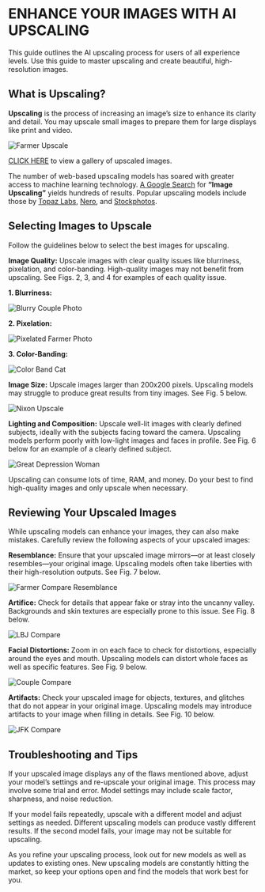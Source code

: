 # ENHANCE YOUR IMAGES WITH AI UPSCALING

This guide outlines the AI upscaling process for users of all experience levels. Use this guide to master upscaling and create beautiful, high-resolution images.

## What is Upscaling?

**Upscaling** is the process of increasing an image’s size to enhance its clarity and detail. You may upscale small images to prepare them for large displays like print and video.

![Farmer Upscale](upscale-photos/Farmer%20Compare.png)

[CLICK HERE](https://photos.google.com/share/AF1QipNty46DjXDzvbgq69Bg8JJRdM2UpXvUKOXC_OKeY8ZaDesq2Hwu_2zopS_FDAYc4g/photo/AF1QipM2NUwwQNNjSkV75tR2CMHtQr8dDNWjo1g_gfHf?key=UnZmU2YwR2ZPVFNUSTR3YktiNGhUMkRWb2N6OVB3) to view a gallery of upscaled images.


The number of web-based upscaling models has soared with greater access to machine learning technology. [A Google Search](https://www.google.com/search?q=image+upscaling&oq=Image+Upscaling&gs_lcrp=EgZjaHJvbWUqBwgAEAAYgAQyBwgAEAAYgAQyBwgBEAAYgAQyBwgCEAAYgAQyBwgDEAAYgAQyBwgEEAAYgAQyBwgFEAAYgAQyBwgGEAAYgAQyBwgHEAAYgAQyBwgIEAAYgAQyBwgJEAAYgASoAgiwAgE&sourceid=chrome&ie=UTF-8) for **“Image Upscaling”** yields hundreds of results. Popular upscaling models include those by [Topaz Labs](https://www.topazlabs.com/gigapixel?utm_source=google&utm_medium=cpc&utm_campaign=S-Google-REM-Brand-BRD&attribution=true&g_acctid=883-417-5396&g_adgroupid=115851066361&g_keyword=topaz%20upscaler&g_campaign=S-PROS-Brand-TopCountries&g_campaignid=10023069988&g_adid=475915024441&g_network=g&g_adtype=search&g_keywordid=kwd-1238357235511&gad_source=1&gclid=Cj0KCQjwhb60BhClARIsABGGtw8iKH_7VCmxMQOUahJdZaZEZaEMLDFV6-PHYuVlt9ZxTr5LeoclN3IaAkVOEALw_wcB), [Nero](https://ai.nero.com/image-upscaler/?ref=artturijalli), and [Stockphotos](https://upscaler.stockphotos.com/?via=artturi46).

## Selecting Images to Upscale

Follow the guidelines below to select the best images for upscaling.

**Image Quality:** Upscale images with clear quality issues like blurriness, pixelation, and color-banding. High-quality images may not benefit from upscaling. See Figs. 2, 3, and 4 for examples of each quality issue.

**1. Blurriness:**

![Blurry Couple Photo](upscale-photos/Blurriness.jpg)

**2. Pixelation:**

![Pixelated Farmer Photo](upscale-photos/Pixelation.png)

**3. Color-Banding:**

![Color Band Cat](upscale-photos/ColorBandCat.png)

**Image Size:** Upscale images larger than 200x200 pixels. Upscaling models may struggle to produce great results from tiny images. See Fig. 5 below.

![Nixon Upscale](upscale-photos/Nixon%20Upscale.png)

**Lighting and Composition:** Upscale well-lit images with clearly defined subjects,
ideally with the subjects facing toward the camera. Upscaling models perform poorly with low-light images and faces in profile. See Fig. 6 below for an example of a clearly defined subject.

![Great Depression Woman](upscale-photos/Woman%20copy.jpg)

Upscaling can consume lots of time, RAM, and money. Do your best to find high-quality images and only upscale when necessary.

## Reviewing Your Upscaled Images

While upscaling models can enhance your images, they can also make mistakes. Carefully review the following aspects of your upscaled images:

**Resemblance:** Ensure that your upscaled image mirrors—or at least closely resembles—your original image. Upscaling models often take liberties with their high-resolution outputs.
See Fig. 7 below.

![Farmer Compare Resemblance](upscale-photos/Farmer%20Comare%20Noresemble.jpg)

**Artifice:** Check for details that appear fake or stray into the uncanny valley. Backgrounds and skin textures are especially prone to this issue. See Fig. 8 below. 

![LBJ Compare](upscale-photos/ARTIFICE%20-%20LBJ%20Compare.png)

**Facial Distortions:** Zoom in on each face to check for distortions, especially around the eyes and mouth. Upscaling models can distort whole faces as well as specific features. See Fig. 9 below. 

![Couple Compare](upscale-photos/CoupleCompare.png)

**Artifacts:** Check your upscaled image for objects, textures, and glitches that do not appear in your original image. Upscaling models may introduce artifacts to your image when filling in details. See Fig. 10 below.

![JFK Compare](upscale-photos/ARTIFACTS%20-%20JFK%20Compare.png)

## Troubleshooting and Tips

If your upscaled image displays any of the flaws mentioned above, adjust your model’s settings and re-upscale your original image. This process may involve some trial and error. Model settings may include scale factor, sharpness, and noise reduction. 

If your model fails repeatedly, upscale with a different model and adjust settings as needed. Different upscaling models can produce vastly different results. If the second model fails, your image may not be suitable for upscaling. 

As you refine your upscaling process, look out for new models as well as updates to existing ones. New upscaling models are constantly hitting the market, so keep your options open and find the models that work best for you.






